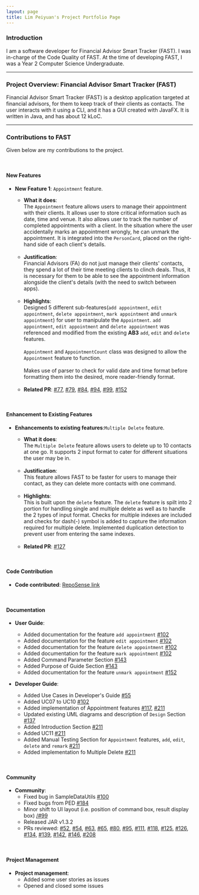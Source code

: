 ```yaml
---
layout: page
title: Lim Peiyuan's Project Portfolio Page
---
```

### Introduction

I am a software developer for Financial Advisor Smart Tracker (FAST). I was in-charge of the Code Quality of FAST.
At the time of developing FAST, I was a Year 2 Computer Science Undergraduate.

---

### Project Overview: Financial Advisor Smart Tracker (FAST)

Financial Advisor Smart Tracker (FAST) is a desktop application targeted at financial advisors, for
them to keep track of their clients as contacts. The user interacts with it using a CLI, and it has a GUI created with
JavaFX. It is written in Java, and has about 12 kLoC.

---

### Contributions to FAST

Given below are my contributions to the project.

<br>

#### New Features

* **New Feature 1**: `Appointment` feature.
  * **What it does**:<br>
  The `Appointment` feature allows users to manage their appointment with their clients. 
  It allows user to store critical information such as date, time and venue.
  It also allows user to track the number of completed appointments with a client.
  In the situation where the user accidentally marks an appointment wrongly, he can unmark the appointment.
  It is integrated into the `PersonCard`, placed on the right-hand side of each client's details. 
  
  <br>
  
  * **Justification**: <br>
  Financial Advisors (FA) do not just manage their clients' contacts, they spend a lot of their time meeting clients to clinch deals.
  Thus, it is necessary for them to be able to see the appointment information alongside the client's details (with the need to switch between apps).

  <br>

  * **Highlights**: <br>
  Designed 5 different sub-features(`add appointment`, `edit appointment`, `delete appointment`, `mark appointment` and `unmark appointment`) 
  for user to manipulate the `Appointment`. 
  `add appointment`, `edit appointment` and `delete appointment` was referenced and modified from the existing **AB3** `add`, `edit` and `delete` features.
  <br> <br> `Appointment` and `AppointmentCount` class was designed to allow the `Appointment` feature to function.
  <br> <br> Makes use of parser to check for valid date and time format before formatting them into the desired, more reader-friendly format.
  
  <br> 
  
  * **Related PR**: [\#77](https://github.com/AY2122S1-CS2103T-T09-4/tp/pull/77), [\#79](https://github.com/AY2122S1-CS2103T-T09-4/tp/pull/79),
    [\#84](https://github.com/AY2122S1-CS2103T-T09-4/tp/pull/84), [\#94](https://github.com/AY2122S1-CS2103T-T09-4/tp/pull/94),
    [\#99](https://github.com/AY2122S1-CS2103T-T09-4/tp/pull/99), [\#152](https://github.com/AY2122S1-CS2103T-T09-4/tp/pull/152)

<br>

#### Enhancement to Existing Features

* **Enhancements to existing features**:`Multiple Delete` feature.
  * **What it does**:<br>
  The `Multiple Delete` feature allows users to delete up to 10 contacts at one go. 
  It supports 2 input format to cater for different situations the user may be in.
  
  <br>

  * **Justification**: <br>
  This feature allows FAST to be faster for users to manage their contact, as they can delete more contacts with one command.
  
  <br>

  * **Highlights**: <br>
  This is built upon the `delete` feature. The `delete` feature is spilt into 2 portion for handling single and multiple delete as well as to handle the 2 types of input format. 
  Checks for multiple indexes are included and checks for dash(-) symbol is added to capture the information required for multiple delete.
  Implemented duplication detection to prevent user from entering the same indexes.

  <br> 

  * **Related PR**: [\#127](https://github.com/AY2122S1-CS2103T-T09-4/tp/pull/127)

<br>
  
#### Code Contribution

* **Code contributed**: [RepoSense link](https://nus-cs2103-ay2122s1.github.io/tp-dashboard/?search=t09&sort=groupTitle&sortWithin=title&timeframe=commit&mergegroup=&groupSelect=groupByRepos&breakdown=true&checkedFileTypes=docs~functional-code~test-code~other&since=2021-09-17&tabOpen=true&tabType=authorship&tabAuthor=Py0000&tabRepo=AY2122S1-CS2103T-T09-4%2Ftp%5Bmaster%5D&authorshipIsMergeGroup=false&authorshipFileTypes=docs~functional-code~test-code&authorshipIsBinaryFileTypeChecked=false)
    
<br>

#### Documentation

* **User Guide**:
  * Added documentation for the feature `add appointment` [\#102](https://github.com/AY2122S1-CS2103T-T09-4/tp/pull/102)
  * Added documentation for the feature `edit appointment` [\#102](https://github.com/AY2122S1-CS2103T-T09-4/tp/pull/102)
  * Added documentation for the feature `delete appointment` [\#102](https://github.com/AY2122S1-CS2103T-T09-4/tp/pull/102)
  * Added documentation for the feature `mark appointment` [\#102](https://github.com/AY2122S1-CS2103T-T09-4/tp/pull/102)
  * Added Command Parameter Section [\#143](https://github.com/AY2122S1-CS2103T-T09-4/tp/pull/143)
  * Added Purpose of Guide Section [\#143](https://github.com/AY2122S1-CS2103T-T09-4/tp/pull/143)
  * Added documentation for the feature `unmark appointment` [\#152](https://github.com/AY2122S1-CS2103T-T09-4/tp/pull/152)

* **Developer Guide**:
  * Added Use Cases in Developer's Guide [\#55](https://github.com/AY2122S1-CS2103T-T09-4/tp/pull/55)
  * Added UC07 to UC10  [\#102](https://github.com/AY2122S1-CS2103T-T09-4/tp/pull/102)
  * Added implementation of Appointment features [\#117](https://github.com/AY2122S1-CS2103T-T09-4/tp/pull/117), [\#211](https://github.com/AY2122S1-CS2103T-T09-4/tp/pull/211)
  * Updated existing UML diagrams and description of `Design` Section [\#137](https://github.com/AY2122S1-CS2103T-T09-4/tp/pull/137)
  * Added Introduction Section [\#211](https://github.com/AY2122S1-CS2103T-T09-4/tp/pull/211)
  * Added UC11 [\#211](https://github.com/AY2122S1-CS2103T-T09-4/tp/pull/211)
  * Added Manual Testing Section for `Appointment` features, `add`, `edit`, `delete` and `remark` [\#211](https://github.com/AY2122S1-CS2103T-T09-4/tp/pull/211)
  * Added implementation fo Multiple Delete [\#211](https://github.com/AY2122S1-CS2103T-T09-4/tp/pull/211)

<br>

#### Community

* **Community**:
    * Fixed bug in SampleDataUtils [\#100](https://github.com/AY2122S1-CS2103T-T09-4/tp/pull/100)
    * Fixed bugs from PED [\#184](https://github.com/AY2122S1-CS2103T-T09-4/tp/pull/184)
    * Minor shift to UI layout (i.e. position of command box, result display box) [/#99](https://github.com/AY2122S1-CS2103T-T09-4/tp/pull/99)
    * Released JAR v1.3.2
    * PRs reviewed: [\#52](https://github.com/AY2122S1-CS2103T-T09-4/tp/pull/52), [\#54](https://github.com/AY2122S1-CS2103T-T09-4/tp/pull/54),
      [\#63](https://github.com/AY2122S1-CS2103T-T09-4/tp/pull/63), [\#65](https://github.com/AY2122S1-CS2103T-T09-4/tp/pull/65),
      [\#80](https://github.com/AY2122S1-CS2103T-T09-4/tp/pull/80), [\#95](https://github.com/AY2122S1-CS2103T-T09-4/tp/pull/95),
      [\#111](https://github.com/AY2122S1-CS2103T-T09-4/tp/pull/111), [\#118](https://github.com/AY2122S1-CS2103T-T09-4/tp/pull/118),
      [\#125](https://github.com/AY2122S1-CS2103T-T09-4/tp/pull/125), [\#126](https://github.com/AY2122S1-CS2103T-T09-4/tp/pull/126),
      [\#134](https://github.com/AY2122S1-CS2103T-T09-4/tp/pull/134), [\#139](https://github.com/AY2122S1-CS2103T-T09-4/tp/pull/139),
      [\#142](https://github.com/AY2122S1-CS2103T-T09-4/tp/pull/142), [\#146](https://github.com/AY2122S1-CS2103T-T09-4/tp/pull/146),
      [\#208](https://github.com/AY2122S1-CS2103T-T09-4/tp/pull/208)

<br>

#### Project Management

* **Project management**:
    * Added some user stories as issues
    * Opened and closed some issues 

